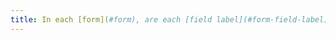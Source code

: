 ```yaml
---
title: In each [form](#form), are each [field label](#form-field-label) and its associated field [adjoined](#adjoined-label-and-field-accoles) (excluding special cases)?
---
```

